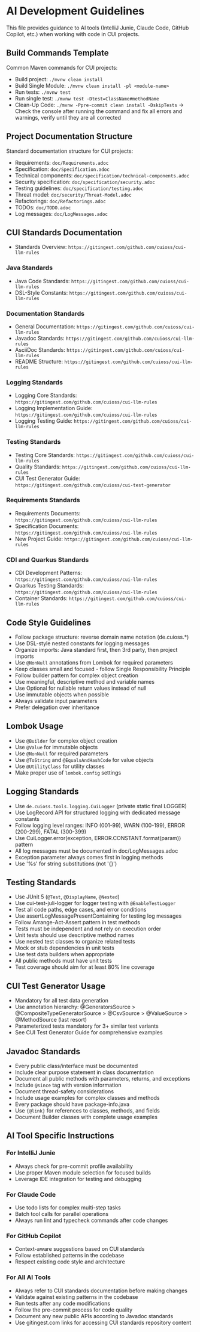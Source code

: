 # AI Development Guidelines

This file provides guidance to AI tools (IntelliJ Junie, Claude Code, GitHub Copilot, etc.) when working with code in CUI projects.

## Build Commands Template
Common Maven commands for CUI projects:
- Build project: `./mvnw clean install`
- Build Single Module: `./mvnw clean install -pl <module-name>`
- Run tests: `./mvnw test`
- Run single test: `./mvnw test -Dtest=ClassName#methodName`
- Clean-Up Code: `./mvnw -Ppre-commit clean install -DskipTests` -> Check the console after running the command and fix all errors and warnings, verify until they are all corrected

## Project Documentation Structure
Standard documentation structure for CUI projects:
- Requirements: `doc/Requirements.adoc`
- Specification: `doc/Specification.adoc`
- Technical components: `doc/specification/technical-components.adoc`
- Security specification: `doc/specification/security.adoc`
- Testing guidelines: `doc/specification/testing.adoc`
- Threat model: `doc/security/Threat-Model.adoc`
- Refactorings: `doc/Refactorings.adoc`
- TODOs: `doc/TODO.adoc`
- Log messages: `doc/LogMessages.adoc`

## CUI Standards Documentation
- Standards Overview: `https://gitingest.com/github.com/cuioss/cui-llm-rules`

### Java Standards
- Java Code Standards: `https://gitingest.com/github.com/cuioss/cui-llm-rules`
- DSL-Style Constants: `https://gitingest.com/github.com/cuioss/cui-llm-rules`

### Documentation Standards
- General Documentation: `https://gitingest.com/github.com/cuioss/cui-llm-rules`
- Javadoc Standards: `https://gitingest.com/github.com/cuioss/cui-llm-rules`
- AsciiDoc Standards: `https://gitingest.com/github.com/cuioss/cui-llm-rules`
- README Structure: `https://gitingest.com/github.com/cuioss/cui-llm-rules`

### Logging Standards
- Logging Core Standards: `https://gitingest.com/github.com/cuioss/cui-llm-rules`
- Logging Implementation Guide: `https://gitingest.com/github.com/cuioss/cui-llm-rules`
- Logging Testing Guide: `https://gitingest.com/github.com/cuioss/cui-llm-rules`

### Testing Standards
- Testing Core Standards: `https://gitingest.com/github.com/cuioss/cui-llm-rules`
- Quality Standards: `https://gitingest.com/github.com/cuioss/cui-llm-rules`
- CUI Test Generator Guide: `https://gitingest.com/github.com/cuioss/cui-test-generator`

### Requirements Standards
- Requirements Documents: `https://gitingest.com/github.com/cuioss/cui-llm-rules`
- Specification Documents: `https://gitingest.com/github.com/cuioss/cui-llm-rules`
- New Project Guide: `https://gitingest.com/github.com/cuioss/cui-llm-rules`

### CDI and Quarkus Standards
- CDI Development Patterns: `https://gitingest.com/github.com/cuioss/cui-llm-rules`
- Quarkus Testing Standards: `https://gitingest.com/github.com/cuioss/cui-llm-rules`
- Container Standards: `https://gitingest.com/github.com/cuioss/cui-llm-rules`

## Code Style Guidelines
- Follow package structure: reverse domain name notation (de.cuioss.*)
- Use DSL-style nested constants for logging messages
- Organize imports: Java standard first, then 3rd party, then project imports
- Use `@NonNull` annotations from Lombok for required parameters
- Keep classes small and focused - follow Single Responsibility Principle
- Follow builder pattern for complex object creation
- Use meaningful, descriptive method and variable names
- Use Optional for nullable return values instead of null
- Use immutable objects when possible
- Always validate input parameters
- Prefer delegation over inheritance

## Lombok Usage
- Use `@Builder` for complex object creation
- Use `@Value` for immutable objects
- Use `@NonNull` for required parameters
- Use `@ToString` and `@EqualsAndHashCode` for value objects
- Use `@UtilityClass` for utility classes
- Make proper use of `lombok.config` settings

## Logging Standards
- Use `de.cuioss.tools.logging.CuiLogger` (private static final LOGGER)
- Use LogRecord API for structured logging with dedicated message constants
- Follow logging level ranges: INFO (001-99), WARN (100-199), ERROR (200-299), FATAL (300-399)
- Use CuiLogger.error(exception, ERROR.CONSTANT.format(param)) pattern
- All log messages must be documented in doc/LogMessages.adoc
- Exception parameter always comes first in logging methods
- Use '%s' for string substitutions (not '{}')

## Testing Standards
- Use JUnit 5 (`@Test`, `@DisplayName`, `@Nested`)
- Use cui-test-juli-logger for logger testing with `@EnableTestLogger`
- Test all code paths, edge cases, and error conditions
- Use assertLogMessagePresentContaining for testing log messages
- Follow Arrange-Act-Assert pattern in test methods
- Tests must be independent and not rely on execution order
- Unit tests should use descriptive method names
- Use nested test classes to organize related tests
- Mock or stub dependencies in unit tests
- Use test data builders when appropriate
- All public methods must have unit tests
- Test coverage should aim for at least 80% line coverage

## CUI Test Generator Usage
- Mandatory for all test data generation
- Use annotation hierarchy: @GeneratorsSource > @CompositeTypeGeneratorSource > @CsvSource > @ValueSource > @MethodSource (last resort)
- Parameterized tests mandatory for 3+ similar test variants
- See CUI Test Generator Guide for comprehensive examples

## Javadoc Standards
- Every public class/interface must be documented
- Include clear purpose statement in class documentation
- Document all public methods with parameters, returns, and exceptions
- Include `@since` tag with version information
- Document thread-safety considerations
- Include usage examples for complex classes and methods
- Every package should have package-info.java
- Use `{@link}` for references to classes, methods, and fields
- Document Builder classes with complete usage examples

## AI Tool Specific Instructions

### For IntelliJ Junie
- Always check for pre-commit profile availability
- Use proper Maven module selection for focused builds
- Leverage IDE integration for testing and debugging

### For Claude Code
- Use todo lists for complex multi-step tasks
- Batch tool calls for parallel operations
- Always run lint and typecheck commands after code changes

### For GitHub Copilot
- Context-aware suggestions based on CUI standards
- Follow established patterns in the codebase
- Respect existing code style and architecture

### For All AI Tools
- Always refer to CUI standards documentation before making changes
- Validate against existing patterns in the codebase
- Run tests after any code modifications
- Follow the pre-commit process for code quality
- Document any new public APIs according to Javadoc standards
- Use gitingest.com links for accessing CUI standards repository content